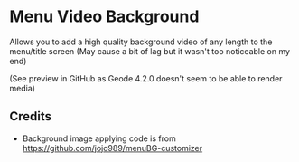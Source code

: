 # Menu Video Background

Allows you to add a high quality background video of any length to the menu/title screen
(May cause a bit of lag but it wasn't too noticeable on my end)

(See preview in GitHub as Geode 4.2.0 doesn't seem to be able to render media)

## Credits
* Background image applying code is from https://github.com/jojo989/menuBG-customizer
